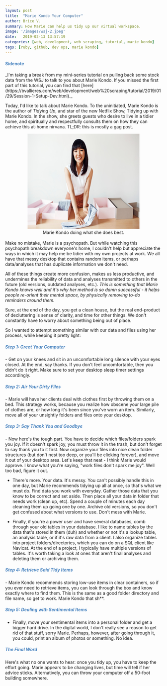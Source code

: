 ```yaml
---
layout: post
title:  "Marie Kondo Your Computer"
author: Brice V.
summary: How Marie can help us tidy up our virtual workspace.
image: '/images/wsj-2.jpeg'
date:   2019-02-13 13:57:19
categories: [web, development, web scraping, tutorial, marie kondo]
tags: [ruby, github, dev ops, marie kondo]
---
```


<h4 style="color:#4B85C0">Sidenote</h4>
_I'm taking a break from my mini-series tutorial on pulling back some stock data from the WSJ to talk to you about Marie Kondo. If you missed the first part of this tutorial, you can find that [here](https://bvallieres.com/web/development/web%20scraping/tutorial/2019/01/29/Session-1-Setup-Dev.html)._ 

Today, I'd like to talk about Marie Kondo. To the uninitiated, Marie Kondo is the author of _Tidying Up_, and star of the new Netflix Show, Tidying up with Marie Kondo. In the show, she greets guests who desire to live in a tidier home, and spiritually and respectfully consults them on how they can achieve this at-home nirvana. TL;DR: this is mostly a gag post.


<div class="row">
  <div class="col-lg-12">
  <center>
    <img class="img-thumbnail" src = "/images/mkondo.jpg" height="306" width="360" /><br />
    Marie Kondo doing what she does best.
  </center>
  </div>
</div>
<br />
Make no mistake, Marie is a psychopath. But while watching this psychopath breakdown everyone's home, I couldn't help but appreciate the ways in which it may help me be tidier with my own projects at work. We all have that messy desktop that contains random items, or perhaps data/analyses that has duplicate information we don't need. 

All of these things create more confusion, makes us less productive, and undermines the reliability of data and analyses transmitted to others in the future (old versions, outdated analyses, etc.). _This is something that Marie Kondo knows well and it's why her method is so damn successful - it helps people re-orient their mental space, by physically removing to-do reminders around them._

Sure, at the end of the day, you get a clean house, but the real end-product of decluttering is sense of clarity, and time for other things. We don't constantly have to worry about something being out of place.

So I wanted to attempt something similar with our data and files using her process, while keeping it pretty light:

<h5 style="color:#4B85C0">Step 1: Greet Your Computer</h5>
- Get on your knees and sit in an uncomfortable long silence with your eyes closed. At the end, say thanks. If you don't feel uncomfortable, then you didn't do it right. Make sure to set your desktop sleep timer settings accordingly.

<h5 style="color:#4B85C0">Step 2: Air Your Dirty Files</h5>
- Marie will have her clients deal with clothes first by throwing them on a bed. This strategy works, because you realize how obscene your large pile of clothes are, or how long it's been since you've worn an item. Similarly, move all of your unsightly folders and files onto your desktop.

<h5 style="color:#4B85C0">Step 3: Say Thank You and Goodbye</h5>
- Now here's the tough part. You have to decide which files/folders spark you joy. If it doesn't spark joy, you must throw it in the trash, but don't forget to say thank you to it first. Now organize your files into nice clean folder structures (but don't nest too deep, or you'll be clicking forever), and move it out of your desktop area. Let's keep that neat - I think Marie would approve. I know what you're saying, "work files don't spark me joy". Well too bad, figure it out.

- There's more. Your data. It's messy. You can't possibly handle this in one day, but Marie recommends tidying up all at once, so that's what we must do. Find data you work with everyday. Gather those data that you know to be correct and set aside. Then place all your data in folder that needs work (clean up, etc). Spend a couple of minutes each day cleaning them up going one by one. Archive old versions, so you don't get confused about what versions to use. Don't mess with Marie.

- Finally, if you're a power user and have several databases, comb through your old tables in your database. I like to name tables by the data that's stored in them (duh) and whether or not it's a lookup table, an analysis table, or if it's raw data from a client. I also organize tables into project folders/directories, which you can do on a SQL client like Navicat. At the end of a project, I typically have multiple versions of tables. It's worth taking a look at ones that aren't final analyses and deleting them or archiving them.

<h5 style="color:#4B85C0">Step 4: Retrieve Said Tidy Items</h5>
- Marie Kondo recommends storing low-use items in clear containers, so if you ever need to retrieve items, you can look through the box and know exactly where to find them. This is the same as a good folder directory and file name, so get to work. Marie Kondo that sh**.

<h5 style="color:#4B85C0">Step 5: Dealing with Sentimental Items</h5>

- Finally, move your sentimental items into a personal folder and get a bigger hard drive. In the digital world, I don't really see a reason to get rid of that stuff, sorry Marie. Perhaps, however, after going through it, you could, print an album of photos or something. No idea.

<h5 style="color:#4B85C0">The Final Word</h5>
Here's what no one wants to hear: once you tidy up, you have to keep the effort going. Marie appears to be changing lives, but time will tell if her advice sticks. Alternatively, you can throw your computer off a 50-foot building somewhere. 